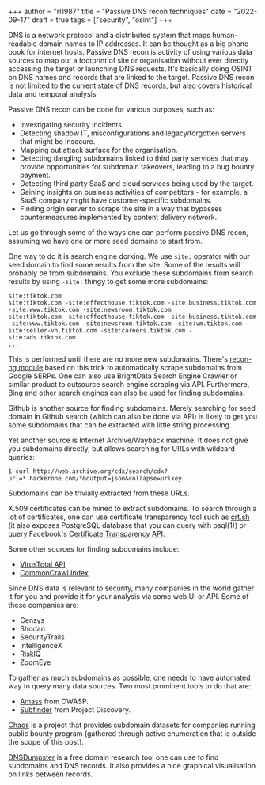 +++
author = "rl1987"
title = "Passive DNS recon techniques"
date = "2022-09-17"
draft = true
tags = ["security", "osint"]
+++

DNS is a network protocol and a distributed system that maps human-readable
domain names to IP addresses. It can be thought as a big phone book for
internet hosts. Passive DNS recon is activity of using various data sources
to map out a footprint of site or organisation without ever directly 
accessing the target or launching DNS requests. It's basically doing
OSINT on DNS names and records that are linked to the target. Passive
DNS recon is not limited to the current state of DNS records, but also
covers historical data and temporal analysis.

Passive DNS recon can be done for various purposes, such as:

* Investigating security incidents.
* Detecting shadow IT, misconfigurations and legacy/forgotten servers
that might be insecure.
* Mapping out attack surface for the organisation.
* Detecting dangling subdomains linked to third party services that may
provide opportunities for subdomain takeovers, leading to a bug bounty
payment.
* Detecting third party SaaS and cloud services being used by the target.
* Gaining insights on business activities of competitors - for example,
a SaaS company might have customer-specific subdomains. 
* Finding origin server to scrape the site in a way that bypasses
countermeasures implemented by content delivery network.

Let us go through some of the ways one can perform passive DNS recon, 
assuming we have one or more seed domains to start from.

One way to do it is search engine dorking. We use `site:` operator
with our seed domain to find some results from the site. Some of the
results will probably be from subdomains. You exclude these subdomains
from search results by using `-site:` thingy to get some more subdomains:

```
site:tiktok.com
site:tiktok.com -site:effecthouse.tiktok.com -site:business.tiktok.com -site:www.tiktok.com -site:newsroom.tiktok.com
site:tiktok.com -site:effecthouse.tiktok.com -site:business.tiktok.com -site:www.tiktok.com -site:newsroom.tiktok.com -site:vm.tiktok.com -site:seller-vn.tiktok.com -site:careers.tiktok.com -site:ads.tiktok.com
...
```

This is performed until there are no more new subdomains. There's
[recon-ng module](https://github.com/lanmaster53/recon-ng-marketplace/blob/master/modules/recon/domains-hosts/google_site_web.py)
based on this trick to automatically scrape subdomains from Google SERPs.
One can also use BrightData Search Engine Crawler or similar product
to outsource search engine scraping via API. Furthermore, Bing and
other search engines can also be used for finding subdomains.

Github is another source for finding subdomains. Merely searching
for seed domain in Github search (which can also be done via API)
is likely to get you some subdomains that can be extracted with little
string processing.

Yet another source is Internet Archive/Wayback machine. It does not
give you subdomains directly, but allows searching for URLs with
wildcard queries:

```
$ curl http://web.archive.org/cdx/search/cdx?url=*.hackerone.com/*&output=json&collapse=urlkey
```

Subdomains can be trivially extracted from these URLs. 

X.509 certificates can be mined to extract subdomains. To search through a lot
of certificates, one can use certificate transparency tool such as 
[crt.sh](https://crt.sh/) (it also exposes PostgreSQL database that you can
query with psql(1)) or query Facebook's 
[Certificate Transparency API](https://developers.facebook.com/docs/certificate-transparency-api/).

Some other sources for finding subdomains include:

* [VirusTotal API](https://developers.virustotal.com/reference/subdomains)
* [CommonCrawl Index](https://index.commoncrawl.org/)

Since DNS data is relevant to security, many companies in the world
gather it for you and provide it for your analysis via some web UI
or API. Some of these companies are:

* Censys
* Shodan
* SecurityTrails
* IntelligenceX
* RiskIQ
* ZoomEye

To gather as much subdomains as possible, one needs to have automated
way to query many data sources. Two most prominent tools to do that are:

* [Amass](https://github.com/OWASP/Amass) from OWASP.
* [Subfinder](https://github.com/projectdiscovery/subfinder) from Project Discovery.

[Chaos](https://chaos.projectdiscovery.io/#/) is a project that provides
subdomain datasets for companies running public bounty program (gathered
through active enumeration that is outside the scope of this post).

[DNSDumpster](https://dnsdumpster.com/) is a free domain research tool one
can use to find subdomains and DNS records. It also provides a nice graphical
visualisation on links between records.

